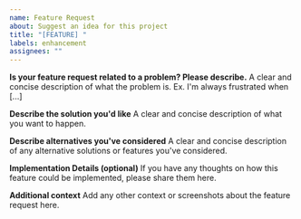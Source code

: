 ```yaml
---
name: Feature Request
about: Suggest an idea for this project
title: "[FEATURE] "
labels: enhancement
assignees: ""
---
```


**Is your feature request related to a problem? Please describe.**
A clear and concise description of what the problem is. Ex. I'm always frustrated when [...]

**Describe the solution you'd like**
A clear and concise description of what you want to happen.

**Describe alternatives you've considered**
A clear and concise description of any alternative solutions or features you've considered.

**Implementation Details (optional)**
If you have any thoughts on how this feature could be implemented, please share them here.

**Additional context**
Add any other context or screenshots about the feature request here.
